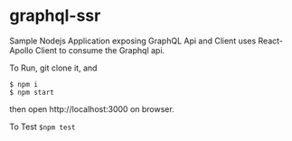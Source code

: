 # graphql-ssr
Sample Nodejs Application exposing GraphQL Api 
and Client uses React-Apollo Client to consume the Graphql api.

To Run, git clone it, and 
```
$ npm i
$ npm start
```
then open http://localhost:3000 on browser.

To Test
`$npm test`

